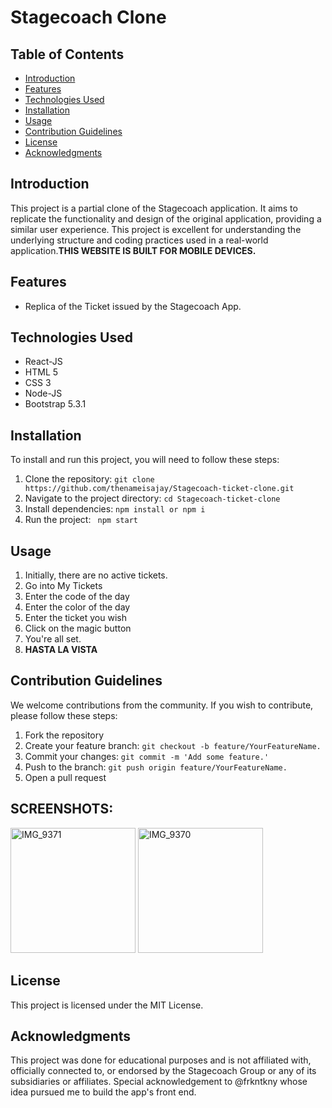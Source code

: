 # Stagecoach Clone

## Table of Contents

- [Introduction](#introduction)
- [Features](#features)
- [Technologies Used](#technologies-used)
- [Installation](#installation)
- [Usage](#usage)
- [Contribution Guidelines](#contribution-guidelines)
- [License](#license)
- [Acknowledgments](#acknowledgments)

## Introduction

This project is a partial clone of the Stagecoach application. It aims to replicate the functionality and design of the original application, providing a similar user experience. This project is excellent for understanding the underlying structure and coding practices used in a real-world application.<strong>THIS WEBSITE IS BUILT FOR MOBILE DEVICES.</STRONG>

## Features

- Replica of the Ticket issued by the Stagecoach App.

## Technologies Used

- React-JS
- HTML 5
- CSS 3
- Node-JS
- Bootstrap 5.3.1

## Installation

To install and run this project, you will need to follow these steps:

1. Clone the repository: `git clone https://github.com/thenameisajay/Stagecoach-ticket-clone.git`
2. Navigate to the project directory: `cd Stagecoach-ticket-clone`
3. Install dependencies: <code>npm install or npm i </code>
4. Run the project: <code> npm start </code>

## Usage

<ol>
  <li>Initially, there are no active tickets.</li>
  <li>Go into My Tickets</li>
  <li>Enter the code of the day</li>
  <li>Enter the color of the day</li>
  <li>Enter the ticket you wish</li>
  <li>Click on the magic button</li>
  <li> You're all set. </li>
  <li><strong>HASTA LA VISTA</strong></li>
</ol>

## Contribution Guidelines

We welcome contributions from the community. If you wish to contribute, please follow these steps:

1. Fork the repository
2. Create your feature branch: `git checkout -b feature/YourFeatureName.`
3. Commit your changes: `git commit -m 'Add some feature.'`
4. Push to the branch: `git push origin feature/YourFeatureName.`
5. Open a pull request

## SCREENSHOTS:

<img src="https://github.com/thenameisajay/Stagecoach-ticket-clone/assets/113372062/44ba0261-30d7-48eb-a406-b98d3da03f71" width="200px" height="200px" alt="IMG_9371">

<img src="https://github.com/thenameisajay/Stagecoach-ticket-clone/assets/113372062/1f73efcb-6254-46ed-8510-01d3096fbbcd" width="200px" height="200px" alt="IMG_9370">

## License

This project is licensed under the MIT License.


## Acknowledgments
This project was done for educational purposes and is not affiliated with, officially connected to, or endorsed by the Stagecoach Group or any of its subsidiaries or affiliates.
Special acknowledgement to @frkntkny whose idea pursued me to build the app's front end.
